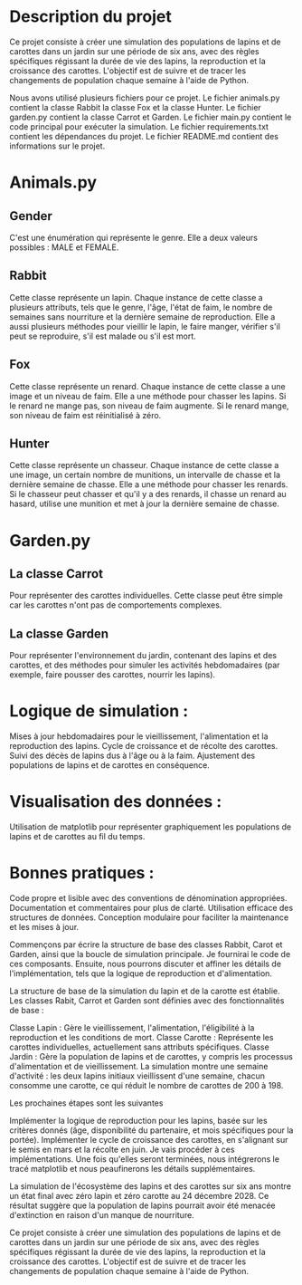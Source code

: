 # Description du projet

Ce projet consiste à créer une simulation des populations de lapins et de carottes dans un jardin sur une période de six ans, avec des règles spécifiques régissant la durée de vie des lapins, la reproduction et la croissance des carottes. L'objectif est de suivre et de tracer les changements de population chaque semaine à l'aide de Python.


Nous avons utilisé plusieurs fichiers pour ce projet. Le fichier animals.py contient la classe Rabbit la classe Fox et la classe Hunter. Le fichier garden.py contient la classe Carrot et Garden. Le fichier main.py contient le code principal pour exécuter la simulation. Le fichier requirements.txt contient les dépendances du projet. Le fichier README.md contient des informations sur le projet.

# Animals.py

## Gender 

C'est une énumération qui représente le genre. Elle a deux valeurs possibles : MALE et FEMALE.

## Rabbit 

Cette classe représente un lapin. Chaque instance de cette classe a plusieurs attributs, tels que le genre, l'âge, l'état de faim, le nombre de semaines sans nourriture et la dernière semaine de reproduction. Elle a aussi plusieurs méthodes pour vieillir le lapin, le faire manger, vérifier s'il peut se reproduire, s'il est malade ou s'il est mort.


## Fox 

Cette classe représente un renard. Chaque instance de cette classe a une image et un niveau de faim. Elle a une méthode pour chasser les lapins. Si le renard ne mange pas, son niveau de faim augmente. Si le renard mange, son niveau de faim est réinitialisé à zéro.

## Hunter

Cette classe représente un chasseur. Chaque instance de cette classe a une image, un certain nombre de munitions, un intervalle de chasse et la dernière semaine de chasse. Elle a une méthode pour chasser les renards. Si le chasseur peut chasser et qu'il y a des renards, il chasse un renard au hasard, utilise une munition et met à jour la dernière semaine de chasse.

# Garden.py

## La classe Carrot
Pour représenter des carottes individuelles. Cette classe peut être simple car les carottes n'ont pas de comportements complexes.

## La classe Garden

Pour représenter l'environnement du jardin, contenant des lapins et des carottes, et des méthodes pour simuler les activités hebdomadaires (par exemple, faire pousser des carottes, nourrir les lapins).


# Logique de simulation :

Mises à jour hebdomadaires pour le vieillissement, l'alimentation et la reproduction des lapins.
Cycle de croissance et de récolte des carottes.
Suivi des décès de lapins dus à l'âge ou à la faim.
Ajustement des populations de lapins et de carottes en conséquence.


# Visualisation des données :

Utilisation de matplotlib pour représenter graphiquement les populations de lapins et de carottes au fil du temps.

# Bonnes pratiques :

Code propre et lisible avec des conventions de dénomination appropriées.
Documentation et commentaires pour plus de clarté.
Utilisation efficace des structures de données.
Conception modulaire pour faciliter la maintenance et les mises à jour.

Commençons par écrire la structure de base des classes Rabbit, Carot et Garden, ainsi que la boucle de simulation principale. Je fournirai le code de ces composants. Ensuite, nous pourrons discuter et affiner les détails de l'implémentation, tels que la logique de reproduction et d'alimentation.


La structure de base de la simulation du lapin et de la carotte est établie. Les classes Rabit, Carrot et Garden sont définies avec des fonctionnalités de base :


Classe Lapin : Gère le vieillissement, l'alimentation, l'éligibilité à la reproduction et les conditions de mort.
Classe Carotte : Représente les carottes individuelles, actuellement sans attributs spécifiques.
Classe Jardin : Gère la population de lapins et de carottes, y compris les processus d'alimentation et de vieillissement.
La simulation montre une semaine d'activité : les deux lapins initiaux vieillissent d'une semaine, chacun consomme une carotte, ce qui réduit le nombre de carottes de 200 à 198.


Les prochaines étapes sont les suivantes


Implémenter la logique de reproduction pour les lapins, basée sur les critères donnés (âge, disponibilité du partenaire, et mois spécifiques pour la portée).
Implémenter le cycle de croissance des carottes, en s'alignant sur le semis en mars et la récolte en juin.
Je vais procéder à ces implémentations. Une fois qu'elles seront terminées, nous intégrerons le tracé matplotlib et nous peaufinerons les détails supplémentaires. 




La simulation de l'écosystème des lapins et des carottes sur six ans montre un état final avec zéro lapin et zéro carotte au 24 décembre 2028. Ce résultat suggère que la population de lapins pourrait avoir été menacée d'extinction en raison d'un manque de nourriture.

Ce projet consiste à créer une simulation des populations de lapins et de carottes dans un jardin sur une période de six ans, avec des règles spécifiques régissant la durée de vie des lapins, la reproduction et la croissance des carottes. L'objectif est de suivre et de tracer les changements de population chaque semaine à l'aide de Python.

